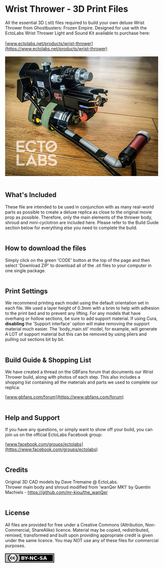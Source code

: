 # Wrist Thrower - 3D Print Files
All the essential 3D (.stl) files required to build your own deluxe Wrist Thrower from Ghostbusters: Frozen Empire. Designed for use with the EctoLabs Wrist Thrower Light and Sound Kit available to purchase here:
<br/><br/>
[www.ectolabs.net/products/wrist-thrower](https://www.ectolabs.net/products/wrist-thrower)
<br/><br/>
![Wrist Thrower](https://github.com/EctoLabs/wrist-thrower/blob/main/wrist-thrower.jpg)
<br/><br/>
## What's Included
These file are intended to be used in conjunction with as many real-world parts as possible to create a deluxe replica as close to the original movie prop as possible. Therefore, only the main elements of the thrower body, shroud and mini-cyclotron are included here. Please refer to the Build Guide section below for everything else you need to complete the build.<br/><br/>

## How to download the files
Simply click on the green 'CODE' button at the top of the page and then select 'Download ZIP' to download all of the .stl files to your computer in one single package.<br/><br/>

## Print Settings
We recommend printing each model using the default orientation set in each file. We used a layer height of 0.3mm with a brim to help with adhesion to the print bed and to prevent any lifting. For any models that have overhang or hollow sections, be sure to add support material. If using Cura, <strong>disabling</strong> the 'Support interface' option will make removing the support material much easier. The 'body_main.stl' model, for example, will generate A LOT of support material but this can be removed by using pliers and pulling out sections bit by bit.<br /><br />

## Build Guide & Shopping List
We have created a thread on the GBFans forum that documents our Wrist Thrower build, along with photos of each step. This also includes a shopping list containing all the materials and parts we used to complete our replica:

[www.gbfans.com/forum](https://www.gbfans.com/forum)<br /><br />

## Help and Support
If you have any questions, or simply want to show off your build, you can join us on the official EctoLabs Facebook group:

[www.facebook.com/groups/ectolabs](https://www.facebook.com/groups/ectolabs)<br /><br />

## Credits
Original 3D CAD models by Dave Tremaine @ EctoLabs.\
Thrower main body and shroud modified from 'wanQer MK1' by Quentin Machiels - https://github.com/mr-kiou/the_wanQer<br/><br/>

## License
All files are provided for free under a Creative Commons (Attribution, Non-Commercial, ShareAlike) licence. Material may be copied, redistributed, remixed, transformed and built upon providing appropriate credit is given under the same licence. You may NOT use any of these files for commercial purposes.
<br/><br/>
[![CC](https://raw.githubusercontent.com/creativecommons/cc-assets/376ad270952f9c34542ffc3d4a19d689fa2a7586/license_badges/small/by_nc_sa.svg)](https://creativecommons.org/licenses/by-nc-sa/4.0/)
